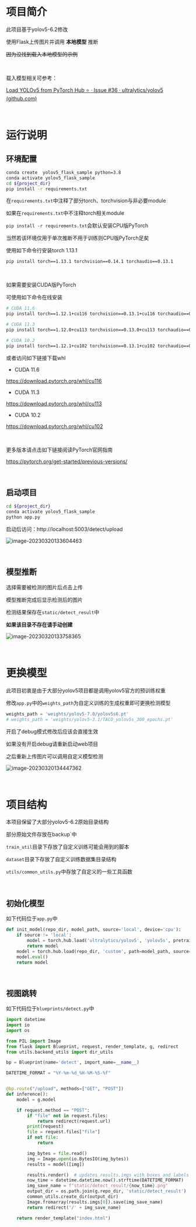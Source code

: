 # 项目简介

此项目基于yolov5-6.2修改

使用Flask上传图片并调用 **本地模型** 推断

~~因为没找到载入本地模型的示例~~

<br>

载入模型相关可参考：

[Load YOLOv5 from PyTorch Hub ⭐ · Issue #36 · ultralytics/yolov5 (github.com)](https://github.com/ultralytics/yolov5/issues/36)

<br>

# 运行说明

## 环境配置

```bash
conda create  yolov5_flask_sample python=3.8
conda activate yolov5_flask_sample
cd ${project_dir}
pip install -r requirements.txt
```

在`requirements.txt`中注释了部分torch、torchvision与非必要module

如果在`requirements.txt`中不注释torch相关module

`pip install -r requirements.txt`会默认安装CPU版PyTorch

当然若该环境仅用于单次推断不用于训练则CPU版PyTorch足矣

使用如下命令行安装torch 1.13.1

```bash
pip install torch==1.13.1 torchvision==0.14.1 torchaudio==0.13.1
```

<br>

如果需要安装CUDA版PyTorch

可使用如下命令在线安装

```bash
# CUDA 11.6
pip install torch==1.12.1+cu116 torchvision==0.13.1+cu116 torchaudio==0.12.1 --extra-index-url https://download.pytorch.org/whl/cu116

# CUDA 11.3
pip install torch==1.12.0+cu113 torchvision==0.13.0+cu113 torchaudio==0.12.0 --extra-index-url https://download.pytorch.org/whl/cu113

# CUDA 10.2
pip install torch==1.12.1+cu102 torchvision==0.13.1+cu102 torchaudio==0.12.1 --extra-index-url https://download.pytorch.org/whl/cu102
```

或者访问如下链接下载whl

- CUDA 11.6

https://download.pytorch.org/whl/cu116

- CUDA 11.3

https://download.pytorch.org/whl/cu113

- CUDA 10.2

https://download.pytorch.org/whl/cu102

<br>

更多版本请点击如下链接阅读PyTorch官网指南

https://pytorch.org/get-started/previous-versions/

<br>

## 启动项目

```bash
cd ${project_dir}
conda activate yolov5_flask_sample
python app.py
```

启动后访问：http://localhost:5003/detect/upload

![image-20230320133604463](README.assets/image-20230320133604463.png)

<br>

## 模型推断

选择需要被检测的图片后点击上传

模型推断完成后显示检测后的图片

检测结果保存在`static/detect_result`中

**如果该目录不存在请手动创建**

![image-20230320133758365](README.assets/image-20230320133758365.png)

<br>

# 更换模型

此项目初衷是由于大部分yolov5项目都是调用yolov5官方的预训练权重

修改`app.py`中的`weights_path`为自定义训练的生成权重即可更换检测模型

```python
weights_path = 'weights/yolov5-7.0/yolov5s6.pt'
# weights_path = 'weights/yolov5-3.1/TACO_yolov5s_300_epochs.pt'
```

开启了debug模式修改后应该会直接生效

如果没有开启debug请重新启动web项目

之后重新上传图片可以调用自定义模型检测

![image-20230320134447362](README.assets/image-20230320134447362.png)

<br>

# 项目结构

本项目保留了大部分yolov5-6.2原始目录结构

部分原始文件存放在backup`中

`train_util`目录下存放了自定义训练可能会用到的脚本

`dataset`目录下存放了自定义训练数据集目录结构

`utils/common_utils.py`中存放了自定义的一些工具函数

<br>

## 初始化模型

如下代码位于`app.py`中

```python
def init_model(repo_dir, model_path, source='local', device='cpu'):
    if source != 'local':
        model = torch.hub.load('ultralytics/yolov5', 'yolov5s', pretrained=True)  # force_reload = recache latest code
        return model
    model = torch.hub.load(repo_dir, 'custom', path=model_path, source=source, device=device)
    model.eval()
    return model
```

<br>

## 视图跳转

如下代码位于`blueprints/detect.py`中

```python
import datetime
import io
import os

from PIL import Image
from flask import Blueprint, request, render_template, g, redirect
from utils.backend_utils import dir_utils

bp = Blueprint(name='detect', import_name=__name__)

DATETIME_FORMAT = "%Y-%m-%d_%H-%M-%S-%f"


@bp.route("/upload", methods=["GET", "POST"])
def inference():
    model = g.model

    if request.method == "POST":
        if "file" not in request.files:
            return redirect(request.url)
        print(request)
        file = request.files["file"]
        if not file:
            return

        img_bytes = file.read()
        img = Image.open(io.BytesIO(img_bytes))
        results = model([img])

        results.render()  # updates results.imgs with boxes and labels
        now_time = datetime.datetime.now().strftime(DATETIME_FORMAT)
        img_save_name = f"static/detect_result/{now_time}.png"
        output_dir = os.path.join(g.repo_dir, 'static/detect_result')
        common_utils.create_dir(output_dir)
        Image.fromarray(results.imgs[0]).save(img_save_name)
        return redirect('/' + img_save_name)

    return render_template("index.html")
```